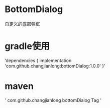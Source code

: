 # BottomDialog
自定义的底部弹框
# gradle使用
‘dependencies {
	        implementation 'com.github.changjianlong:bottomDialog:1.0.0'
	}’
# maven
'<dependency>
	    <groupId>com.github.changjianlong</groupId>
	    <artifactId>bottomDialog</artifactId>
	    <version>Tag</version>
	</dependency>'
